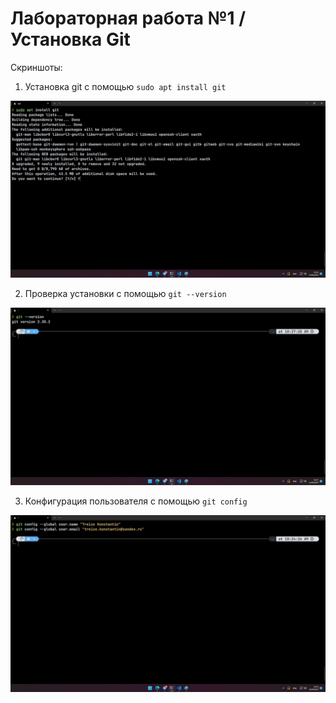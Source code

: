 # Лабораторная работа №1 / Установка Git

Скриншоты:

1. Установка git с помощью `sudo apt install git`
   
![install](./installing.png)
  
2. Проверка установки с помощью `git --version`

![version](./git-version.png)
   
3. Конфигурация пользователя с помощью `git config`

![config](./config-user.png)
